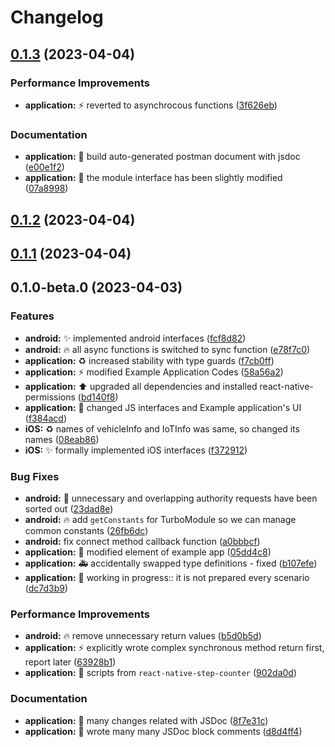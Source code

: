 # Changelog

## [0.1.3](https://github.com/AndrewDongminYoo/segway-ble-manager/compare/v0.1.2...v0.1.3) (2023-04-04)

### Performance Improvements

- **application:** ⚡️ reverted to asynchrocous functions ([3f626eb](https://github.com/AndrewDongminYoo/segway-ble-manager/commit/3f626eb56a0704beea9cfb3dd3bf46afe427a4df))

### Documentation

- **application:** 📝 build auto-generated postman document with jsdoc ([e00e1f2](https://github.com/AndrewDongminYoo/segway-ble-manager/commit/e00e1f2acc2555ad4cf0a9e9de92660e85ce752d))
- **application:** 📝 the module interface has been slightly modified ([07a8998](https://github.com/AndrewDongminYoo/segway-ble-manager/commit/07a89981add6bb9b6e85da34c6638417f346e242))

## [0.1.2](https://github.com/AndrewDongminYoo/segway-ble-manager/compare/v0.1.0-beta.0...v0.1.2) (2023-04-04)

## [0.1.1](https://github.com/AndrewDongminYoo/segway-ble-manager/compare/v0.1.0-beta.0...v0.1.1) (2023-04-04)

## 0.1.0-beta.0 (2023-04-03)

### Features

- **android:** ✨ implemented android interfaces ([fcf8d82](https://github.com/AndrewDongminYoo/segway-ble-manager/commit/fcf8d82d8527174d3d3462dd4aec3df333671a27))
- **android:** 🔥 all async functions is switched to sync function ([e78f7c0](https://github.com/AndrewDongminYoo/segway-ble-manager/commit/e78f7c0715a20c46dfe95a1407e8f35f4c64b6ab))
- **application:** ♻️ increased stability with type guards ([f7cb0ff](https://github.com/AndrewDongminYoo/segway-ble-manager/commit/f7cb0ff26318d3ae414ea174a8c80f7aaaeaa2d3))
- **application:** ⚡️ modified Example Application Codes ([58a56a2](https://github.com/AndrewDongminYoo/segway-ble-manager/commit/58a56a2f29146ab337925785fc5b3a1d6e3f3a6c))
- **application:** ⬆️ upgraded all dependencies and installed react-native-permissions ([bd140f8](https://github.com/AndrewDongminYoo/segway-ble-manager/commit/bd140f8ff4f70b6da19085b7c1b1da4c544d0af7))
- **application:** 💄 changed JS interfaces and Example application's UI ([f384acd](https://github.com/AndrewDongminYoo/segway-ble-manager/commit/f384acd1e4b13896f6846895a942b304d1ea5663))
- **iOS:** ♻️ names of vehicleInfo and IoTInfo was same, so changed its names ([08eab86](https://github.com/AndrewDongminYoo/segway-ble-manager/commit/08eab8606e339d918f53eaa7aa1ef9a66c735d7c))
- **iOS:** ✨ formally implemented iOS interfaces ([f372912](https://github.com/AndrewDongminYoo/segway-ble-manager/commit/f3729126bae9336d87c7a3eb16d3988c99a70078))

### Bug Fixes

- **android:** 🐛 unnecessary and overlapping authority requests have been sorted out ([23dad8e](https://github.com/AndrewDongminYoo/segway-ble-manager/commit/23dad8e2911b7045c0cb20a346c73424b698cfae))
- **android:** 🔥 add `getConstants` for TurboModule so we can manage common constants ([26fb6dc](https://github.com/AndrewDongminYoo/segway-ble-manager/commit/26fb6dce6a498c13523b19efb8cca46e53a189f0))
- **android:** fix connect method callback function ([a0bbbcf](https://github.com/AndrewDongminYoo/segway-ble-manager/commit/a0bbbcf8a1d767284469a23f7639b0ea6e72ae2e))
- **application:** 💄 modified element of example app ([05dd4c8](https://github.com/AndrewDongminYoo/segway-ble-manager/commit/05dd4c87c44c0e96f3377522b2bf3f5d5db24be7))
- **application:** 🚑️ accidentally swapped type definitions - fixed ([b107efe](https://github.com/AndrewDongminYoo/segway-ble-manager/commit/b107efe146d8f548fb4ae45400cde3bfe28f36f2))
- **application:** 🚧 working in progress:: it is not prepared every scenario ([dc7d3b9](https://github.com/AndrewDongminYoo/segway-ble-manager/commit/dc7d3b950a2b711d8a154d9aecb5b52298230b92))

### Performance Improvements

- **android:** 🔥 remove unnecessary return values ([b5d0b5d](https://github.com/AndrewDongminYoo/segway-ble-manager/commit/b5d0b5dae8cb7c00af8702258c07e2abda509a3a))
- **application:** ⚡️ explicitly wrote complex synchronous method return first, report later ([63928b1](https://github.com/AndrewDongminYoo/segway-ble-manager/commit/63928b1ab17e663fd525389049386d74c178d544))
- **application:** 🔨 scripts from `react-native-step-counter` ([902da0d](https://github.com/AndrewDongminYoo/segway-ble-manager/commit/902da0db45f696cc5afc820ae3ce7cee8e4d53ec))

### Documentation

- **application:** 🔧 many changes related with JSDoc ([8f7e31c](https://github.com/AndrewDongminYoo/segway-ble-manager/commit/8f7e31ca226803ae6d38ada978147d5e5f9eb020))
- **application:** 📝 wrote many many JSDoc block comments ([d8d4ff4](https://github.com/AndrewDongminYoo/segway-ble-manager/commit/d8d4ff49c2313c73a2cec7d9798f775dcd07c6bd))
